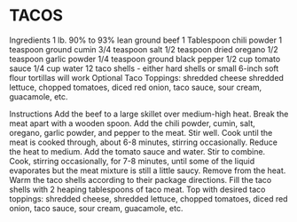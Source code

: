 # TACOS
Ingredients
1 lb. 90% to 93% lean ground beef
1 Tablespoon chili powder
1 teaspoon ground cumin
3/4 teaspoon salt
1/2 teaspoon dried oregano
1/2 teaspoon garlic powder
1/4 teaspoon ground black pepper
1/2 cup tomato sauce
1/4 cup water
12 taco shells - either hard shells or small 6-inch soft flour tortillas will work
Optional Taco Toppings: shredded cheese shredded lettuce, chopped tomatoes, diced red onion, taco sauce, sour cream, guacamole, etc.

Instructions
Add the beef to a large skillet over medium-high heat. Break the meat apart with a wooden spoon. Add the chili powder, cumin, salt, oregano, garlic powder, and pepper to the meat. Stir well. Cook until the meat is cooked through, about 6-8 minutes, stirring occasionally.
Reduce the heat to medium. Add the tomato sauce and water. Stir to combine. Cook, stirring occasionally, for 7-8 minutes, until some of the liquid evaporates but the meat mixture is still a little saucy. Remove from the heat.
Warm the taco shells according to their package directions.
Fill the taco shells with 2 heaping tablespoons of taco meat. Top with desired taco toppings: shredded cheese, shredded lettuce, chopped tomatoes, diced red onion, taco sauce, sour cream, guacamole, etc.
